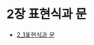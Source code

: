 # 2장 표현식과 문

- [2_1표현식과 문]([../2_%ED%91%9C%ED%98%84%EC%8B%9D%EA%B3%BC%20%EB%AC%B8/2_%ED%91%9C%ED%98%84%EC%8B%9D%EA%B3%BC%20%EB%AC%B8/](https://github.com/houndhollis/ebook-Dive/tree/main/%E1%84%86%E1%85%A9%E1%84%83%E1%85%A5%E1%86%AB%20%E1%84%8C%E1%85%A1%E1%84%87%E1%85%A1%E1%84%89%E1%85%B3%E1%84%8F%E1%85%B3%E1%84%85%E1%85%B5%E1%86%B8%E1%84%90%E1%85%B3%20Deep%20Dive/2_%E1%84%91%E1%85%AD%E1%84%92%E1%85%A7%E1%86%AB%E1%84%89%E1%85%B5%E1%86%A8%E1%84%80%E1%85%AA%20%E1%84%86%E1%85%AE%E1%86%AB/2_1%E1%84%91%E1%85%AD%E1%84%92%E1%85%A7%E1%86%AB%E1%84%89%E1%85%B5%E1%86%A8%E1%84%80%E1%85%AA%20%E1%84%86%E1%85%AE%E1%86%AB))



